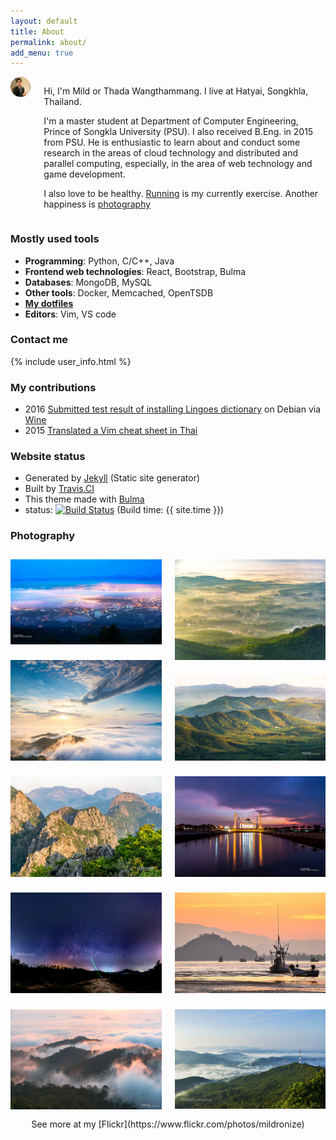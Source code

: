 ```yaml
---
layout: default
title: About
permalink: about/
add_menu: true
---
```


<style>
.image{
    margin-top:0.7rem;
    margin-bottom:0.7rem;
}
.column .img-column{
    padding:.35rem;
}
.profile{
    border-radius: 50%;
    width:160px;
}
</style>


<div class="columns">
  <div class="column is-3 has-text-centered-mobile">
    <img alt="my profile" class="profile" src="/public/images/my-profile.jpg">
  </div>
  <div class="column has-text-justified">
    <p>Hi, I'm Mild or Thada Wangthammang. I live at Hatyai, Songkhla, Thailand. </p>
    <p>I'm a master student at Department of Computer Engineering, Prince of
    Songkla University (PSU). I also received B.Eng. in 2015 from PSU. 
    He is enthusiastic to learn about and conduct some research
    in the areas of cloud technology and distributed and
    parallel computing, especially, in the area of web technology and game development.</p>
    <p>I also love to be healthy. <a href="https://connect.garmin.com/modern/profile/6bbc2036-215a-42b6-b8ab-179c7672fabc">Running</a> is my currently exercise. Another happiness is <a href="#photography">photography</a> </p>
  </div>
</div>


### Mostly used tools
- **Programming**: Python, C/C++, Java
- **Frontend web technologies**: React, Bootstrap, Bulma
- **Databases**: MongoDB, MySQL
- **Other tools**: Docker, Memcached, OpenTSDB
- **[My dotfiles](https://github.com/mildronize/dotfiles)**
- **Editors**: Vim, VS code

### Contact me
{% include user_info.html %}

### My contributions
- 2016 [Submitted test result of installing ](https://appdb.winehq.org/objectManager.php?sClass=version&iId=33492) [Lingoes dictionary](http://www.lingoes.net/) on Debian via [Wine](https://www.winehq.org/)
- 2015 [Translated a Vim cheat sheet in Thai](http://vim.rtorr.com/lang/th/)

### Website status
- Generated by [Jekyll](https://jekyllrb.com/) (Static site generator)
- Built by [Travis.CI](https://travis-ci.org/mildronize/mildronize.github.io)
- This theme made with [Bulma](https://bulma.io)
- status: [![Build Status](https://travis-ci.org/mildronize/mildronize.github.io.svg?branch=jekyll)](https://travis-ci.org/mildronize/mildronize.github.io) (Build time: {{ site.time }})


### Photography
<div class="columns">
  <div class="column img-column">
    <img alt="my photo" class="image" src="/public/images/about/1.jpg">
    <img alt="my photo" class="image" src="/public/images/about/2.jpg">
    <img alt="my photo" class="image" src="/public/images/about/3.jpg">
    <img alt="my photo" class="image" src="/public/images/about/4.jpg">
    <img alt="my photo" class="image" src="/public/images/about/5.jpg">
  </div>
  <div class="column img-column">
    <img alt="my photo" class="image" src="/public/images/about/6.jpg">
    <img alt="my photo" class="image" src="/public/images/about/7.jpg">
    <img alt="my photo" class="image" src="/public/images/about/8.jpg">
    <img alt="my photo" class="image" src="/public/images/about/9.jpg">
    <img alt="my photo" class="image" src="/public/images/about/10.jpg">
  </div>
</div>

<center>See more at my [Flickr](https://www.flickr.com/photos/mildronize)</center>
